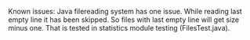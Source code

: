 Known issues: Java filereading system has one issue. While reading last empty line it has been skipped. So files with last empty line will get size minus one. That is tested in statistics module testing (FilesTest.java). 